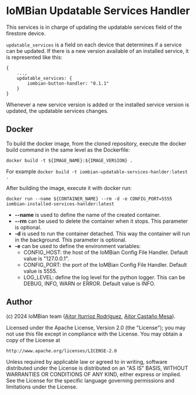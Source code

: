 # IoMBian Updatable Services Handler

This services is in charge of updating the updatable services field of the firestore device.

`updatable_services` is a field on each device that determines if a service can be updated.
If there is a new version available of an installed service, it is represented like this:
```
{
    ...,
    updatable_services: {
        iombian-button-handler: "0.1.1"
    }
}
```

Whenever a new service version is added or the installed service version is updated, the updatable services changes.

## Docker
To build the docker image, from the cloned repository, execute the docker build command in the same level as the Dockerfile:

```
docker build -t ${IMAGE_NAME}:${IMAGE_VERSION} .
```

For example `docker build -t iombian-updatable-services-hanlder:latest .`

After building the image, execute it with docker run:

```
docker run --name ${CONTAINER_NAME} --rm -d -e CONFIG_PORT=5555 iombian-installed-services-hanlder:latest
```

- **--name** is used to define the name of the created container.
- **--rm** can be used to delete the container when it stops. This parameter is optional.
- **-d** is used to run the container detached. This way the container will run in the background. This parameter is optional.
- **-e** can be used to define the environment variables:
    - CONFIG_HOST: the host of the IoMBian Config File Handler.
    Default value is "127.0.0.1".
    - CONFIG_PORT: the port of the IoMBian Config File Handler.
    Default value is 5555.
    - LOG_LEVEL: define the log level for the python logger.
    This can be DEBUG, INFO, WARN or ERROR.
    Default value is INFO.

## Author
(c) 2024 IoMBian team ([Aitor Iturrioz Rodríguez](https://github.com/bodiroga), [Aitor Castaño Mesa](https://github.com/aitorcas23)).

Licensed under the Apache License, Version 2.0 (the "License");
you may not use this file except in compliance with the License.
You may obtain a copy of the License at

    http://www.apache.org/licenses/LICENSE-2.0

Unless required by applicable law or agreed to in writing, software
distributed under the License is distributed on an "AS IS" BASIS,
WITHOUT WARRANTIES OR CONDITIONS OF ANY KIND, either express or implied.
See the License for the specific language governing permissions and
limitations under the License.
